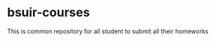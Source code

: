 bsuir-courses
=============

This is common repository for all student to submit all their homeworks
